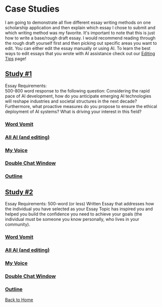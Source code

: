 # Case Studies

I am going to demonstrate all five different essay writing methods on one scholarship application and then explain which essay I chose to submit and which writing method was my favorite. It's important to note that this is just how to write a base/rough draft essay. I would recommend reading through the rough draft yourself first and then picking out specific areas you want to edit. You can either edit the essay manually or using AI. To learn the best ways to edit essays that you wrote with AI assistance check out our [Editing Tips](Editing-Tips.md) page! 

## [Study #1](https://www.nshss.org/scholarships/s/nshss-artificial-intelligence-ai-innovation-scholarship/)
Essay Requirements:  
500-800 word response to the following question: Considering the rapid pace of AI development, how do you anticipate emerging AI technologies will reshape industries and societal structures in the next decade? Furthermore, what proactive measures do you propose to ensure the ethical deployment of AI systems? What is driving your interest in this field? 
### [Word Vomit](https://chatgpt.com/share/66e7aff3-d2f4-800f-807c-4c5435de4fa2)
### [All AI (and editing)](https://chatgpt.com/share/9dd5e29c-2b92-4726-b47d-ee8674299e5b)
### [My Voice](https://chatgpt.com/share/66e7b817-57d4-800f-90f2-ef6437d9f546)
### [Double Chat Window](https://chatgpt.com/share/66e7b678-49a8-800f-ae3b-c8abd0f7a4c6)
### [Outline](https://chatgpt.com/share/66e7b3ca-b504-800f-bb04-c2988408cf1b)


## [Study #2](https://www.regions.com/about-regions/diversity-equity-inclusion/supporting-communities/essay-contest-scholarship)
Essay Requirements: 500-word (or less) Written Essay that addresses how the individual you have selected as your Essay Topic has inspired you and helped you build the confidence you need to achieve your goals (the individual must be someone you know personally, who lives in your community). 

### [Word Vomit](https://poe.com/s/aOCvA84xE2kaHFRZLb1z)
### [All AI (and editing)](https://poe.com/s/gvGaCCIPkwey7KBQuzhF)
### [My Voice](https://poe.com/s/HGv2Xhq6L0a80OUPmK7y)
### [Double Chat Window](https://poe.com/s/ZBt208vPL3zKjv21ma01)
### [Outline](https://poe.com/s/Zz4G95OBoSadlukUJBCm)

[Back to Home](README.md)
